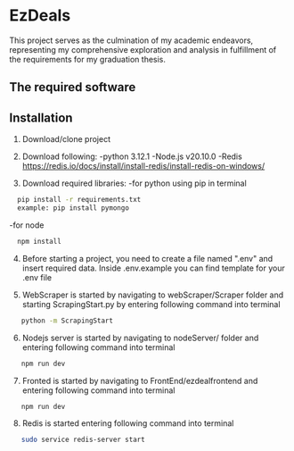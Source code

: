 
# EzDeals

This project serves as the culmination of my academic endeavors, representing my comprehensive exploration and analysis in fulfillment of the requirements for my graduation thesis. 

## The required software



## Installation

1. Download/clone project

2. Download following:
    -python 3.12.1
    -Node.js v20.10.0
    -Redis https://redis.io/docs/install/install-redis/install-redis-on-windows/

3. Download required libraries:
-for python using pip in terminal
```bash
  pip install -r requirements.txt 
  example: pip install pymongo
```
-for node
```bash
  npm install 
```

4. Before starting a project, you need to create a file named ".env" and insert required data. 
Inside .env.example you can find template for your .env file

5. WebScraper is started by navigating to webScraper/Scraper folder and starting ScrapingStart.py by entering following command into terminal

```bash
   python -m ScrapingStart
```

6. Nodejs server is started by navigating to nodeServer/ folder and entering following command into terminal

```bash
   npm run dev
```

7. Fronted is started by navigating to FrontEnd/ezdealfrontend and entering following command into terminal

```bash
   npm run dev
```

8. Redis is started entering following command into terminal

```bash
   sudo service redis-server start
```
